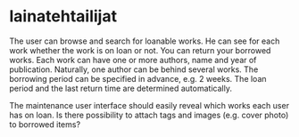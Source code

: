 # lainatehtailijat

The user can browse and search for loanable works. He can see for each work whether the work is on loan or not. You can return your borrowed works. Each work can have one or more authors, name and year of publication. Naturally, one author can be behind several works. The borrowing period can be specified in advance, e.g. 2 weeks. The loan period and the last return time are determined automatically.

The maintenance user interface should easily reveal which works each user has on loan. Is there possibility to attach tags and images (e.g. cover photo) to borrowed items?